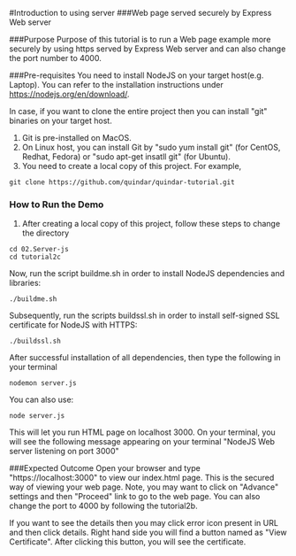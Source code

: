 #Introduction to using server
###Web page served securely by Express Web server

###Purpose
Purpose of this tutorial is to run a Web page example more securely by using https served by Express Web server and can also change the port number to 4000.

###Pre-requisites
You need to install NodeJS on your target host(e.g. Laptop). You can refer to the installation instructions under https://nodejs.org/en/download/.

In case, if you want to clone the entire project then you can install "git" binaries on your target host.

1. Git is pre-installed on MacOS.
2. On Linux host, you can install Git by "sudo yum install git" (for CentOS, Redhat, Fedora) or "sudo apt-get insatll git" (for Ubuntu).
3. You need to create a local copy of this project. For example,

```
git clone https://github.com/quindar/quindar-tutorial.git
 ```

### How to Run the Demo

1. After creating a local copy of this project, follow these steps to change the directory

```
cd 02.Server-js
cd tutorial2c
```
Now, run the script buildme.sh in order to install NodeJS dependencies and libraries:

```
./buildme.sh
```
Subsequently, run the scripts buildssl.sh in order to install self-signed SSL certificate for NodeJS with HTTPS:

```
./buildssl.sh
```

After successful installation of all dependencies, then type the following in your terminal

```
nodemon server.js

```
You can also use:

```
node server.js
```

This will let you run HTML page on localhost 3000. On your terminal, you will see the following message appearing on your terminal
"NodeJS Web server listening on port 3000"

###Expected Outcome
Open your browser and type "https://localhost:3000" to view our index.html page. This is the secured way of viewing your web page. Note, you may want to click on "Advance" settings and then "Proceed" link to go to the web page. You can also change the port to 4000 by following the tutorial2b.

If you want to see the details then you may click error icon present in URL and then click details. Right hand side you will find a button named as "View Certificate". After clicking this button, you will see the certificate.
